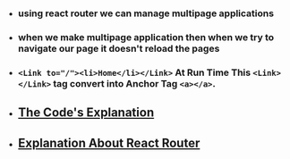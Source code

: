 - ### using react router we can manage multipage applications
- ### when we make multipage application then when we try to navigate our page it doesn't reload the pages

- ### `<Link to="/"><li>Home</li></Link>` At Run Time This `<Link></Link>` tag convert into Anchor Tag `<a></a>`.

- ## [The Code's Explanation](https://chatgpt.com/share/6778350f-aa54-8011-bdb5-585fd29130be)

- ## [Explanation About React Router](https://chatgpt.com/share/6778353a-0050-8011-9038-f15fe82a9d98)
